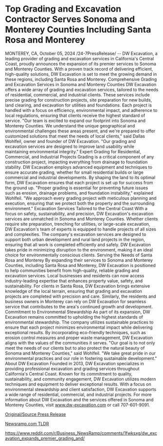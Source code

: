 # Top Grading and Excavation Contractor Serves Sonoma and Monterey Counties Including Santa Rosa and Monterey

MONTEREY, CA, October 05, 2024 /24-7PressRelease/ -- DW Excavation, a leading provider of grading and excavation services in California's Central Coast, proudly announces the expansion of its premier services to Sonoma and Monterey Counties. With a proven track record of delivering efficient, high-quality solutions, DW Excavation is set to meet the growing demand in these regions, including Santa Rosa and Monterey.  Comprehensive Grading and Excavation Services in Sonoma and Monterey Counties  DW Excavation offers a wide array of grading and excavation services, tailored to the needs of residential, commercial, and industrial clients. These services include precise grading for construction projects, site preparation for new builds, land clearing, and excavation for utilities and foundations. Each project is handled with a focus on efficiency, environmental impact, and adherence to local regulations, ensuring that clients receive the highest standard of service.  "Our team is excited to expand our footprint into Sonoma and Monterey Counties. We understand the unique geographical and environmental challenges these areas present, and we're prepared to offer customized solutions that meet the needs of local clients," said Dallas Wohlfeil, owner and founder of DW Excavation. "Our grading and excavation services are designed to improve land usability while maintaining environmental integrity."  Expert Grading for Residential, Commercial, and Industrial Projects  Grading is a critical component of any construction project, impacting everything from drainage to foundation stability. DW Excavation employs advanced equipment and techniques to ensure accurate grading, whether for small residential builds or large commercial and industrial developments. By shaping the land to its optimal form, DW Excavation ensures that each project is set up for success from the ground up.  "Proper grading is essential for preventing future issues such as erosion, drainage problems, and foundation instability," explained Wohlfeil. "We approach every grading project with meticulous planning and execution, ensuring that we protect both the property and the surrounding environment."  Excavation Services Tailored to the Central Coast  With a focus on safety, sustainability, and precision, DW Excavation's excavation services are unmatched in Sonoma and Monterey Counties. Whether clients require site preparation, trenching for utilities, or large-scale excavation, DW Excavation's team of experts is equipped to handle projects of all sizes and complexities.  The company's excavation services are designed to support both urban development and rural land projects in the region, ensuring that all work is completed efficiently and safely. DW Excavation takes pride in minimizing disruption to the environment, making it an ideal choice for environmentally conscious clients.  Serving the Needs of Santa Rosa and Monterey  By expanding their services to Sonoma and Monterey Counties, including Santa Rosa and Monterey, DW Excavation is positioned to help communities benefit from high-quality, reliable grading and excavation services. Local businesses and residents can now access industry-leading expertise that enhances property value, safety, and sustainability.  For clients in Santa Rosa, DW Excavation brings extensive knowledge of the local terrain, ensuring that grading and excavation projects are completed with precision and care. Similarly, the residents and business owners in Monterey can rely on DW Excavation for seamless service that contributes to the area's continued growth and development.  Commitment to Environmental Stewardship  As part of its expansion, DW Excavation remains committed to upholding the highest standards of environmental stewardship. The company utilizes sustainable practices to ensure that each project minimizes environmental impact while delivering exceptional results. By incorporating eco-friendly techniques, such as erosion control measures and proper waste management, DW Excavation aligns with the values of the communities it serves.  "Our goal is to not only meet the needs of our clients but to also protect the natural beauty of Sonoma and Monterey Counties," said Wohlfeil. "We take great pride in our environmental practices and our role in fostering sustainable development."  About DW Excavation  Founded in 2013, DW Excavation specializes in providing professional excavation and grading services throughout California's Central Coast. Known for its commitment to quality, sustainability, and community engagement, DW Excavation utilizes modern techniques and equipment to deliver exceptional results. With a focus on environmental stewardship and client satisfaction, DW Excavation supports a wide range of residential, commercial, and industrial projects.  For more information about DW Excavation and the services offered in Sonoma and Monterey Counties, visit www.dw-excavation.com or call 707-601-9091. 

[Original/Source Press Release](https://www.24-7pressrelease.com/press-release/514989/top-grading-and-excavation-contractor-serves-sonoma-and-monterey-counties-including-santa-rosa-and-monterey)
                    

[Newsramp.com TLDR](None) 

https://www.reddit.com/r/Business_NewsRamp/comments/1fwksxg/dw_excavation_expands_premier_grading_and/